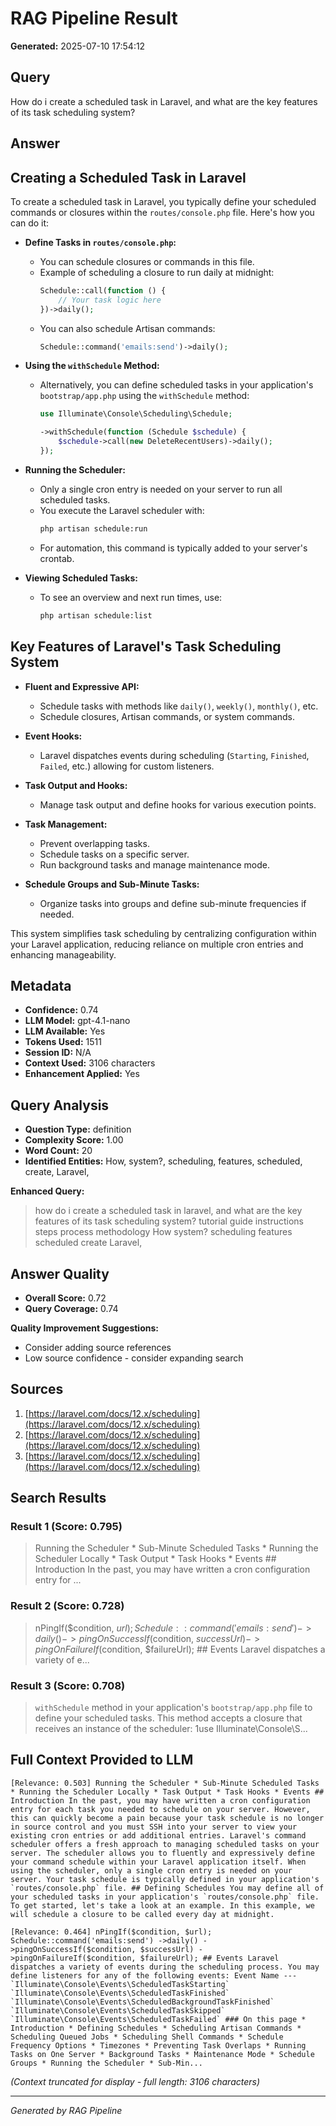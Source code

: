 # RAG Pipeline Result

**Generated:** 2025-07-10 17:54:12

## Query
How do i create a scheduled task in Laravel, and what are the key features of its task scheduling system?

## Answer
## Creating a Scheduled Task in Laravel

To create a scheduled task in Laravel, you typically define your scheduled commands or closures within the `routes/console.php` file. Here's how you can do it:

- **Define Tasks in `routes/console.php`:**
  - You can schedule closures or commands in this file.
  - Example of scheduling a closure to run daily at midnight:
    ```php
    Schedule::call(function () {
        // Your task logic here
    })->daily();
    ```
  - You can also schedule Artisan commands:
    ```php
    Schedule::command('emails:send')->daily();
    ```

- **Using the `withSchedule` Method:**
  - Alternatively, you can define scheduled tasks in your application's `bootstrap/app.php` using the `withSchedule` method:
    ```php
    use Illuminate\Console\Scheduling\Schedule;

    ->withSchedule(function (Schedule $schedule) {
        $schedule->call(new DeleteRecentUsers)->daily();
    });
    ```

- **Running the Scheduler:**
  - Only a single cron entry is needed on your server to run all scheduled tasks.
  - You execute the Laravel scheduler with:
    ```bash
    php artisan schedule:run
    ```
  - For automation, this command is typically added to your server's crontab.

- **Viewing Scheduled Tasks:**
  - To see an overview and next run times, use:
    ```bash
    php artisan schedule:list
    ```

## Key Features of Laravel's Task Scheduling System

- **Fluent and Expressive API:**
  - Schedule tasks with methods like `daily()`, `weekly()`, `monthly()`, etc.
  - Schedule closures, Artisan commands, or system commands.

- **Event Hooks:**
  - Laravel dispatches events during scheduling (`Starting`, `Finished`, `Failed`, etc.) allowing for custom listeners.

- **Task Output and Hooks:**
  - Manage task output and define hooks for various execution points.

- **Task Management:**
  - Prevent overlapping tasks.
  - Schedule tasks on a specific server.
  - Run background tasks and manage maintenance mode.

- **Schedule Groups and Sub-Minute Tasks:**
  - Organize tasks into groups and define sub-minute frequencies if needed.

This system simplifies task scheduling by centralizing configuration within your Laravel application, reducing reliance on multiple cron entries and enhancing manageability.

## Metadata
- **Confidence:** 0.74
- **LLM Model:** gpt-4.1-nano
- **LLM Available:** Yes
- **Tokens Used:** 1511
- **Session ID:** N/A
- **Context Used:** 3106 characters
- **Enhancement Applied:** Yes

## Query Analysis
- **Question Type:** definition
- **Complexity Score:** 1.00
- **Word Count:** 20
- **Identified Entities:** How, system?, scheduling, features, scheduled, create, Laravel,

**Enhanced Query:**
> how do i create a scheduled task in laravel, and what are the key features of its task scheduling system? tutorial guide instructions steps process methodology How system? scheduling features scheduled create Laravel,

## Answer Quality
- **Overall Score:** 0.72
- **Query Coverage:** 0.74

**Quality Improvement Suggestions:**
- Consider adding source references
- Low source confidence - consider expanding search

## Sources

1. [https://laravel.com/docs/12.x/scheduling](https://laravel.com/docs/12.x/scheduling)
2. [https://laravel.com/docs/12.x/scheduling](https://laravel.com/docs/12.x/scheduling)
3. [https://laravel.com/docs/12.x/scheduling](https://laravel.com/docs/12.x/scheduling)

## Search Results

### Result 1 (Score: 0.795)
> Running the Scheduler * Sub-Minute Scheduled Tasks * Running the Scheduler Locally * Task Output * Task Hooks * Events ## Introduction In the past, you may have written a cron configuration entry for ...

### Result 2 (Score: 0.728)
> nPingIf($condition, $url); Schedule::command('emails:send') ->daily() ->pingOnSuccessIf($condition, $successUrl) ->pingOnFailureIf($condition, $failureUrl); ## Events Laravel dispatches a variety of e...

### Result 3 (Score: 0.708)
> `withSchedule` method in your application's `bootstrap/app.php` file to define your scheduled tasks. This method accepts a closure that receives an instance of the scheduler: 1use Illuminate\Console\S...

## Full Context Provided to LLM

```
[Relevance: 0.503] Running the Scheduler * Sub-Minute Scheduled Tasks * Running the Scheduler Locally * Task Output * Task Hooks * Events ## Introduction In the past, you may have written a cron configuration entry for each task you needed to schedule on your server. However, this can quickly become a pain because your task schedule is no longer in source control and you must SSH into your server to view your existing cron entries or add additional entries. Laravel's command scheduler offers a fresh approach to managing scheduled tasks on your server. The scheduler allows you to fluently and expressively define your command schedule within your Laravel application itself. When using the scheduler, only a single cron entry is needed on your server. Your task schedule is typically defined in your application's `routes/console.php` file. ## Defining Schedules You may define all of your scheduled tasks in your application's `routes/console.php` file. To get started, let's take a look at an example. In this example, we will schedule a closure to be called every day at midnight.

[Relevance: 0.464] nPingIf($condition, $url); Schedule::command('emails:send') ->daily() ->pingOnSuccessIf($condition, $successUrl) ->pingOnFailureIf($condition, $failureUrl); ## Events Laravel dispatches a variety of events during the scheduling process. You may define listeners for any of the following events: Event Name --- `Illuminate\Console\Events\ScheduledTaskStarting` `Illuminate\Console\Events\ScheduledTaskFinished` `Illuminate\Console\Events\ScheduledBackgroundTaskFinished` `Illuminate\Console\Events\ScheduledTaskSkipped` `Illuminate\Console\Events\ScheduledTaskFailed` ### On this page * Introduction * Defining Schedules * Scheduling Artisan Commands * Scheduling Queued Jobs * Scheduling Shell Commands * Schedule Frequency Options * Timezones * Preventing Task Overlaps * Running Tasks on One Server * Background Tasks * Maintenance Mode * Schedule Groups * Running the Scheduler * Sub-Min...
```

*(Context truncated for display - full length: 3106 characters)*

---
*Generated by RAG Pipeline*